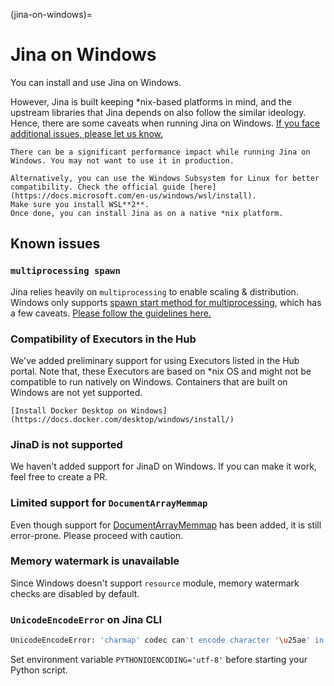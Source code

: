 (jina-on-windows)=
# Jina on Windows

You can install and use Jina on Windows.

However, Jina is built keeping *nix-based platforms in mind, and the upstream libraries that Jina depends on also follow the similar ideology. Hence, there are some caveats when running Jina on Windows. [If you face additional issues, please let us know.](https://github.com/jina-ai/jina/issues/)

```{caution}
There can be a significant performance impact while running Jina on Windows. You may not want to use it in production.
```

```{tip}
Alternatively, you can use the Windows Subsystem for Linux for better compatibility. Check the official guide [here](https://docs.microsoft.com/en-us/windows/wsl/install).
Make sure you install WSL**2**.
Once done, you can install Jina as on a native *nix platform.
```

## Known issues

### `multiprocessing spawn`

Jina relies heavily on `multiprocessing` to enable scaling & distribution. Windows only supports [spawn start method for multiprocessing](https://docs.python.org/3/library/multiprocessing.html#the-spawn-and-forkserver-start-methods), which has a few caveats. [Please follow the guidelines here.](../../../fundamentals/flow/remarks#multiprocessing-spawn)

### Compatibility of Executors in the Hub

We've added preliminary support for using Executors listed in the Hub portal. Note that, these Executors are based on *nix OS and might not be compatible to run natively on Windows. Containers that are built on Windows are not yet supported. 


```{seealso}
[Install Docker Desktop on Windows](https://docs.docker.com/desktop/windows/install/)
```

### JinaD is not supported

We haven't added support for JinaD on Windows. If you can make it work, feel free to create a PR.

### Limited support for `DocumentArrayMemmap`

Even though support for [DocumentArrayMemmap](../../fundamentals/document/documentarraymemmap-api) has been added, it is still error-prone. Please proceed with caution.

### Memory watermark is unavailable 

Since Windows doesn't support `resource` module, memory watermark checks are disabled by default.


### `UnicodeEncodeError` on Jina CLI

```bash
UnicodeEncodeError: 'charmap' codec can't encode character '\u25ae' in position : character maps to <undefined>
```
Set environment variable `PYTHONIOENCODING='utf-8'` before starting your Python script.

